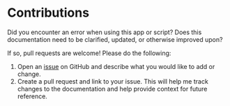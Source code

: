 # Contributions

Did you encounter an error when using this app or script? Does this documentation need to be clarified, updated, or otherwise improved upon? 

If so, pull requests are welcome! Please do the following:

1. Open an [issue](https://github.com/josh-wong/360-viewer/issues) on GitHub and describe what you would like to add or change.
2. Create a pull request and link to your issue. This will help me track changes to the documentation and help provide context for future reference.
